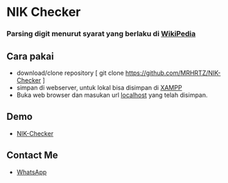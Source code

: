 # NIK Checker

### Parsing digit menurut syarat yang berlaku di <a href="https://id.wikipedia.org/wiki/Nomor_Induk_Kependudukan" target="_blank">WikiPedia</a>

## Cara pakai
- download/clone repository [ git clone https://github.com/MRHRTZ/NIK-Checker ]
- simpan di webserver, untuk lokal bisa disimpan di <a href="https://www.apachefriends.org/download.html" target="_blank">XAMPP</a>
- Buka web browser dan masukan url <a href="http://localhost/NIK-Checker" target="_blank">localhost</a> yang telah disimpan.

## Demo
- <a href="https://nik-checker.mrhrtz.com/">NIK-Checker</a>

## Contact Me
- <a href="https://wa.me/6285559038021">WhatsApp</a>
